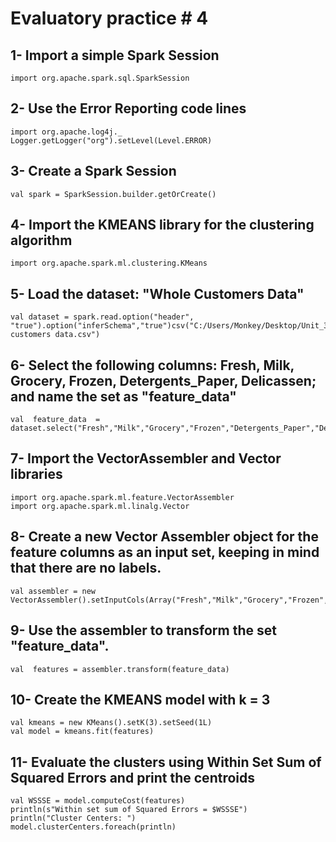 # Evaluatory practice # 4

## 1- Import a simple Spark Session
    import org.apache.spark.sql.SparkSession

## 2- Use the Error Reporting code lines
    import org.apache.log4j._
    Logger.getLogger("org").setLevel(Level.ERROR)

## 3- Create a Spark Session
    val spark = SparkSession.builder.getOrCreate()

## 4- Import the KMEANS library for the clustering algorithm
    import org.apache.spark.ml.clustering.KMeans

## 5- Load the dataset: "Whole Customers Data"
    val dataset = spark.read.option("header", "true").option("inferSchema","true")csv("C:/Users/Monkey/Desktop/Unit_3/Wholesale customers data.csv")

## 6- Select the following columns: Fresh, Milk, Grocery, Frozen, Detergents_Paper, Delicassen; and name the set as "feature_data"
    val  feature_data  = dataset.select("Fresh","Milk","Grocery","Frozen","Detergents_Paper","Delicassen")

## 7- Import the VectorAssembler and Vector libraries
    import org.apache.spark.ml.feature.VectorAssembler
    import org.apache.spark.ml.linalg.Vector

## 8- Create a new Vector Assembler object for the feature columns as an input set, keeping in mind that there are no labels.
    val assembler = new VectorAssembler().setInputCols(Array("Fresh","Milk","Grocery","Frozen","Detergents_Paper","Delicassen")).setOutputCol("features")

## 9- Use the assembler to transform the set "feature_data".
    val  features = assembler.transform(feature_data)

## 10- Create the KMEANS model with k = 3
    val kmeans = new KMeans().setK(3).setSeed(1L)
    val model = kmeans.fit(features)

## 11- Evaluate the clusters using Within Set Sum of Squared Errors and print the centroids
    val WSSSE = model.computeCost(features)
    println(s"Within set sum of Squared Errors = $WSSSE")
    println("Cluster Centers: ")
    model.clusterCenters.foreach(println)
